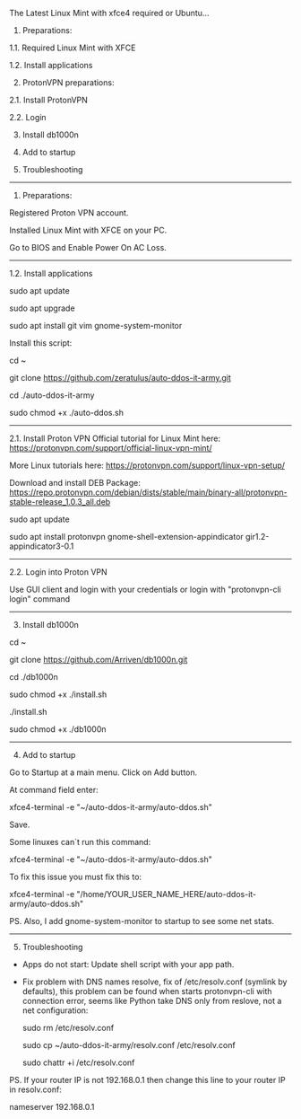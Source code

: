 The Latest Linux Mint with xfce4 required or Ubuntu...


1. Preparations:

1.1. Required Linux Mint with XFCE

1.2. Install applications

2. ProtonVPN preparations:

2.1. Install ProtonVPN

2.2. Login

3. Install db1000n

4. Add to startup

5. Troubleshooting

-----

1. Preparations:

Registered Proton VPN account.

Installed Linux Mint with XFCE on your PC.

Go to BIOS and Enable Power On AC Loss.

----



1.2. Install applications

sudo apt update

sudo apt upgrade

sudo apt install git vim gnome-system-monitor


Install this script:

cd ~

git clone https://github.com/zeratulus/auto-ddos-it-army.git

cd ./auto-ddos-it-army

sudo chmod +x ./auto-ddos.sh


----



2.1. Install Proton VPN
Official tutorial for Linux Mint here: https://protonvpn.com/support/official-linux-vpn-mint/


More Linux tutorials here: https://protonvpn.com/support/linux-vpn-setup/


Download and install DEB Package:
https://repo.protonvpn.com/debian/dists/stable/main/binary-all/protonvpn-stable-release_1.0.3_all.deb

sudo apt update

sudo apt install protonvpn gnome-shell-extension-appindicator gir1.2-appindicator3-0.1


----



2.2. Login into Proton VPN

 Use GUI client and login with your credentials or login with "protonvpn-cli login" command 

----



3. Install db1000n

cd ~
   
git clone https://github.com/Arriven/db1000n.git

cd ./db1000n

sudo chmod +x ./install.sh

./install.sh

sudo chmod +x ./db1000n



----


4. Add to startup

Go to Startup at a main menu.
Click on Add button.

At command field enter:

xfce4-terminal -e "~/auto-ddos-it-army/auto-ddos.sh"

Save.



Some linuxes can`t run this command: 

xfce4-terminal -e "~/auto-ddos-it-army/auto-ddos.sh"


To fix this issue you must fix this to:

xfce4-terminal -e "/home/YOUR_USER_NAME_HERE/auto-ddos-it-army/auto-ddos.sh"


PS. Also, I add gnome-system-monitor to startup to see some net stats.

----

5. Troubleshooting
 - Apps do not start:
    Update shell script with your app path.
   
   
 - Fix problem with DNS names resolve, fix of /etc/resolv.conf (symlink by defaults), this problem can be found when starts protonvpn-cli with connection error, seems like Python take DNS only from reslove, not a net configuration:

   
   sudo rm /etc/resolv.conf
   
   sudo cp ~/auto-ddos-it-army/resolv.conf /etc/resolv.conf
   
   sudo chattr +i /etc/resolv.conf

PS. If your router IP is not 192.168.0.1 then change this line to your router IP in resolv.conf: 

nameserver 192.168.0.1